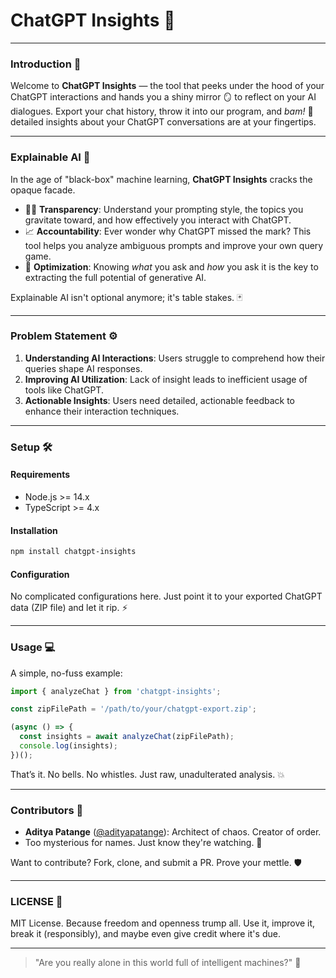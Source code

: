 # ChatGPT Insights 🤖

---

### Introduction 📖

Welcome to **ChatGPT Insights** — the tool that peeks under the hood of your ChatGPT interactions and hands you a shiny mirror 🪞 to reflect on your AI dialogues. Export your chat history, throw it into our program, and *bam!* 🚀 detailed insights about your ChatGPT conversations are at your fingertips.

---

### Explainable AI 🧠

In the age of "black-box" machine learning, **ChatGPT Insights** cracks the opaque facade.

- 🕵️‍♂️ **Transparency**: Understand your prompting style, the topics you gravitate toward, and how effectively you interact with ChatGPT.
- 📈 **Accountability**: Ever wonder why ChatGPT missed the mark? This tool helps you analyze ambiguous prompts and improve your own query game.
- 🎯 **Optimization**: Knowing *what* you ask and *how* you ask it is the key to extracting the full potential of generative AI.

Explainable AI isn't optional anymore; it's table stakes. 🃏

---

### Problem Statement ⚙️

1. **Understanding AI Interactions**: Users struggle to comprehend how their queries shape AI responses.
2. **Improving AI Utilization**: Lack of insight leads to inefficient usage of tools like ChatGPT.
3. **Actionable Insights**: Users need detailed, actionable feedback to enhance their interaction techniques.

---

### Setup 🛠️

#### Requirements

- Node.js >= 14.x
- TypeScript >= 4.x

#### Installation

```bash
npm install chatgpt-insights
```

#### Configuration

No complicated configurations here. Just point it to your exported ChatGPT data (ZIP file) and let it rip. ⚡

---

### Usage 💻

A simple, no-fuss example:

```typescript
import { analyzeChat } from 'chatgpt-insights';

const zipFilePath = '/path/to/your/chatgpt-export.zip';

(async () => {
  const insights = await analyzeChat(zipFilePath);
  console.log(insights);
})();
```

That’s it. No bells. No whistles. Just raw, unadulterated analysis. 💥

---

### Contributors 🙌

- **Aditya Patange** ([@adityapatange](https://github.com/adityapatange)): Architect of chaos. Creator of order.
- Too mysterious for names. Just know they're watching. 👀

Want to contribute? Fork, clone, and submit a PR. Prove your mettle. 🛡️

---

### LICENSE 📜

MIT License. Because freedom and openness trump all. Use it, improve it, break it (responsibly), and maybe even give credit where it's due.



---

> "Are you really alone in this world full of intelligent machines?" 👾

